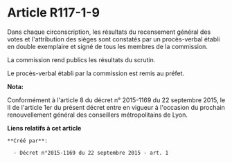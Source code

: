 # Article R117-1-9

Dans chaque circonscription, les résultats du recensement général des votes et l'attribution des sièges sont constatés par un
procès-verbal établi en double exemplaire et signé de tous les membres de la commission. 

La commission rend publics les résultats du scrutin. 

Le procès-verbal établi par la commission est remis au préfet.

**Nota:**

Conformément à l'article 8 du décret n° 2015-1169 du 22 septembre 2015, le II de l'article 1er du présent décret entre en
vigueur à l'occasion du prochain renouvellement général des conseillers métropolitains de Lyon.

**Liens relatifs à cet article**

	**Créé par**:

	  - Décret n°2015-1169 du 22 septembre 2015 - art. 1
